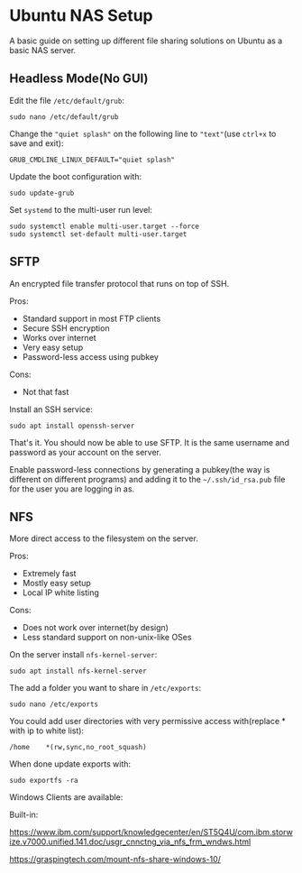 # Ubuntu NAS Setup

A basic guide on setting up different file sharing solutions on Ubuntu as a basic NAS server.

## Headless Mode(No GUI)

Edit the file `/etc/default/grub`:

`sudo nano /etc/default/grub`


Change the `"quiet splash"` on the following line to `"text"`(use `ctrl+x` to save and exit):

`GRUB_CMDLINE_LINUX_DEFAULT="quiet splash"`


Update the boot configuration with:

`sudo update-grub`


Set `systemd` to the multi-user run level:

```
sudo systemctl enable multi-user.target --force
sudo systemctl set-default multi-user.target
```



## SFTP

An encrypted file transfer protocol that runs on top of SSH.

Pros:
 - Standard support in most FTP clients
 - Secure SSH encryption
 - Works over internet
 - Very easy setup
 - Password-less access using pubkey

Cons:
 - Not that fast



Install an SSH service:

`sudo apt install openssh-server`

That's it. You should now be able to use SFTP. It is the same username and password as your account on the server.

Enable password-less connections by generating a pubkey(the way is different on 
different programs) and adding it to the `~/.ssh/id_rsa.pub` file for the user 
you are logging in as.


## NFS

More direct access to the filesystem on the server.

Pros:
 - Extremely fast
 - Mostly easy setup
 - Local IP white listing

Cons:
 - Does not work over internet(by design)
 - Less standard support on non-unix-like OSes


On the server install `nfs-kernel-server`:

`sudo apt install nfs-kernel-server`


The add a folder you want to share in `/etc/exports`:

`sudo nano /etc/exports`


You could add user directories with very permissive access with(replace * with ip to white list):

`/home    *(rw,sync,no_root_squash)`


When done update exports with:

`sudo exportfs -ra`

Windows Clients are available:

Built-in: 

https://www.ibm.com/support/knowledgecenter/en/ST5Q4U/com.ibm.storwize.v7000.unified.141.doc/usgr_cnnctng_via_nfs_frm_wndws.html

https://graspingtech.com/mount-nfs-share-windows-10/

